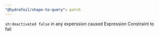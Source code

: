 ```yaml
---
"@hydrofoil/shape-to-query": patch
---
```


`sh:deactivated false` in any experssion caused Expression Constraint to fail
